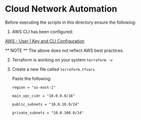 # Cloud Network Automation

Before executing the scripts in this directory ensure the following:

1. AWS CLI has been configured:

[AWS - User | Key and CLI Configuration ](https://docs.aws.amazon.com/cli/latest/userguide/cli-authentication-user.html)

** NOTE ** The above does not reflect AWS best practices.

2. Terraform is working on your system `terraform -v`

3. Create a new file called `terraform.tfvars`

    Paste the following:

    `region = "us-east-1"`

    `main_vpc_cidr = "10.0.0.0/16"`

    `public_subnets = "10.0.10.0/24"`
    
    `private_subnets = "10.0.100.0/24"`